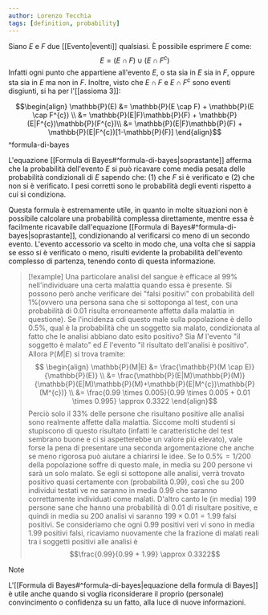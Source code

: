 ```yaml
---
author: Lorenzo Tecchia
tags: [definition, probability]
---
```

Siano $E$ e $F$ due [[Evento|eventi]] qualsiasi. È possibile esprimere $E$ come: $$E = (E \cap F)\cup (E \cap F^{c})$$
Infatti ogni punto che appartiene all'evento $E$, o sta sia in $E$ sia in $F$, oppure sta sia in $E$ ma non in $F$. Inoltre, visto che $E \cap F$ e $E \cap F^{c}$ sono eventi disgiunti, si ha per l'[[assioma 3]]:

$$\begin{align}
\mathbb{P}(E) &= \mathbb{P}(E \cap F) + \mathbb{P}(E \cap F^{c}) \\
&= \mathbb{P}(E|F)\mathbb{P}(F) + \mathbb{P}(E|F^{c})\mathbb{P}(F^{c})\\
&= \mathbb{P}(E|F)\mathbb{P}(F) + \mathbb{P}(E|F^{c})[1-\mathbb{P}(F)]
\end{align}$$
^formula-di-bayes

L'equazione [[Formula di Bayes#^formula-di-bayes|soprastante]] afferma che la probabilità dell'evento $E$ si può ricavare come media pesata delle probabilità condizionali di $E$ sapendo che: $(1)$ che $F$ si è verificato e $(2)$ che non si è verificato. I pesi corretti sono le probabilità degli eventi rispetto a cui si condiziona. 

Questa formula è estremamente utile, in quanto in molte situazioni non è possibile calcolare una probabilità complessa direttamente, mentre essa è facilmente ricavabile dall'equazione [[Formula di Bayes#^formula-di-bayes|soprastante]], condizionando al verificarsi co meno di un secondo evento. L'evento accessorio va scelto in modo che, una volta che si sappia se esso si è verificato o meno, risulti evidente la probabilità dell'evento complesso di partenza, tenendo conto di questa informazione.
>[!example]
> Una particolare analisi del sangue è efficace al $99\%$ nell'individuare una certa malattia quando essa è presente. Si possono però anche verificare dei "falsi positivi" con probabilità dell $1\%$(ovvero una persona sana che si sottoponga al test, con una probabilità di $0.01$ risulta erroneamente affetta dalla malattia in questione). Se l'incidenza cdi questo male sulla popolazione è dello $0.5\%$, qual è la probabilità che un soggetto sia malato, condizionata al fatto che le analisi abbiano dato esito positivo?
> Sia $M$ l'evento "il soggetto è malato" ed $E$ l'evento "il risultato dell'analisi è positivo". Allora $\mathbb{P}(M|E)$ si trova tramite:$$ \begin{align}
\mathbb{P}(M|E) &= \frac{\mathbb{P}(M \cap E)}{\mathbb{P}(E)} \\
&= \frac{\mathbb{P}(E|M)\mathbb{P}(M)}{\mathbb{P}(E|M)\mathbb{P}(M)+\mathbb{P}(E|M^{c})\mathbb{P}(M^{c})} \\
&= \frac{0.99 \times 0.005}{0.99 \times 0.005 + 0.01 \times 0.995} \approx 0.3322
\end{align}$$
Perciò solo il $33\%$ delle persone che risultano positive alle analisi sono realmente affette dalla malattia. Siccome molti studenti si stupiscono di questo risultato (infatti le caratteristiche del test sembrano buone e ci si aspetterebbe un valore più elevato), vale forse la pena di presentare una seconda argomentazione che anche se meno rigorosa può aiutare a chiarirsi le idee.
Se lo $0.5\% = 1/200$ della popolazione soffre di questo male, in media su $200$ persone vi sarà un solo malato. Se egli si sottopone alle analisi, verrà trovato positivo quasi certamente con (probabilità $0.99$), così che su $200$ individui testati ve ne saranno in media $0.99$ che saranno correttamente individuati come malati. D'altro canto le (in media) 199 persone sane che hanno una probabilità di $0.01$ di risultare positive, e quindi in media su $200$ analisi vi saranno $199 \times 0.01 = 1.99$ falsi positivi. Se consideriamo che ogni $0.99$ positivi veri vi sono in media $1.99$ positivi falsi, ricaviamo nuovamente che la frazione di malati reali tra i soggetti positivi alle analisi è$$\frac{0.99}{0.99 + 1.99} \approx 0.3322$$

>[!note] 
> L'[[Formula di Bayes#^formula-di-bayes|equazione della formula di Bayes]] è utile anche quando si voglia riconsiderare il proprio (personale) convincimento o confidenza su un fatto, alla luce di nuove informazioni.
